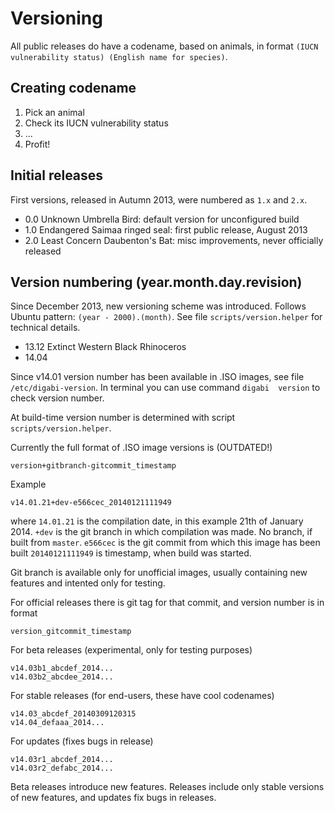 Versioning
============================================
All public releases do have a codename, based on animals, in format `(IUCN vulnerability status) (English name for species)`.

## Creating codename

 1. Pick an animal
 2. Check its IUCN vulnerability status
 3. ...
 4. Profit!

## Initial releases
First versions, released in Autumn 2013, were numbered as `1.x` and `2.x`.

 - 0.0 Unknown Umbrella Bird: default version for unconfigured build
 - 1.0 Endangered Saimaa ringed seal: first public release, August 2013
 - 2.0 Least Concern Daubenton's Bat: misc improvements, never officially released


## Version numbering (year.month.day.revision)
Since December 2013, new versioning scheme was introduced. Follows Ubuntu pattern: `(year - 2000).(month)`. See file `scripts/version.helper` for technical details.

 - 13.12 Extinct Western Black Rhinoceros
 - 14.04

Since v14.01 version number has been available in .ISO images, see file 
`/etc/digabi-version`. In terminal you can use command `digabi 
version` to check version number.


At build-time version number is determined with script `scripts/version.helper`.

Currently the full format of .ISO image versions is (OUTDATED!)

    version+gitbranch-gitcommit_timestamp

Example

    v14.01.21+dev-e566cec_20140121111949

where `14.01.21` is the compilation date, in this example 21th of 
January  2014. `+dev` is the git branch in which compilation was made. 
No branch, if built from `master`. `e566cec` is the git commit from which this image 
has been built `20140121111949` is timestamp, when build was started.

Git branch is available only for unofficial images, usually containing new features and intented only for testing.

For official releases there is git tag for that commit, and version number is in format

    version_gitcommit_timestamp

For beta releases (experimental, only for testing purposes)

    v14.03b1_abcdef_2014...
    v14.03b2_abcdee_2014...

For stable releases (for end-users, these have cool codenames)

    v14.03_abcdef_20140309120315
    v14.04_defaaa_2014...

For updates (fixes bugs in release)

    v14.03r1_abcdef_2014...
    v14.03r2_defabc_2014...

Beta releases introduce new features. Releases include only stable versions of new features, and updates fix bugs in releases.

